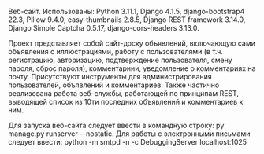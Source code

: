 Веб-сайт. Использованы: Python 3.11.1, Django 4.1.5, django-bootstrap4 22.3, Pillow 9.4.0, easy-thumbnails 2.8.5, Django REST framework 3.14.0, Django Simple Captcha 0.5.17, django-cors-headers 3.13.0.

Проект представляет собой сайт-доску объявлений, включающую сами объявления с иллюстрациями, работу с пользователями (в т.ч. регистрацию, авторизацию, подтверждение пользователя, смену пароля, сброс пароля), комментариии, уведомление о комментариях на почту. Присутствуют инструменты для администрирования пользователей, объявлений и комментариев. Также частично реализована работа веб-службы, работающей по принципам REST, выводящей список из 10ти последних объявлений и комментариев к ним.

Для запуска веб-сайта следует ввести в командную строку:  py manage.py runserver --nostatic. Для работы с электронными письмами следует ввести: python -m smtpd -n -c DebuggingServer localhost:1025
